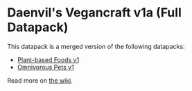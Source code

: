 # Daenvil's Vegancraft v1a (Full Datapack)

This datapack is a merged version of the following datapacks:

- [Plant-based Foods v1](https://github.com/daenvil/vegancraft/wiki/Plant%E2%80%90based-Foods)
- [Omnivorous Pets v1](https://github.com/daenvil/vegancraft/wiki/Omnivorous-Pets)

Read more on [the wiki](https://github.com/daenvil/vegancraft/wiki).